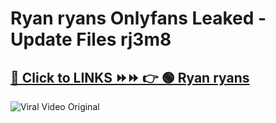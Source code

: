 
 # Ryan ryans Onlyfans Leaked - Update Files rj3m8

## <h2><a href="https://clipsfans.com/Ryan_ryans&ref=git">🔗 Click to LINKS ⏩⏩ 👉 🟢 Ryan ryans </a></h2>

<a href="https://clipsfans.com/Ryan_ryans&ref=git" rel="nofollow" data-target="animated-image.originalLink"><img src="https://i.ibb.co.com/xMMVF88/686577567.gif" alt="Viral Video Original" style="max-width: 100%; display: inline-block;" data-target="animated-image.originalImage"></a>

